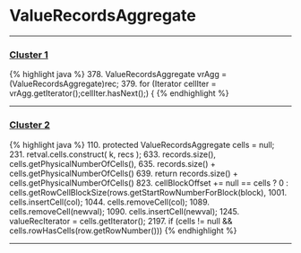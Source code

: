 # ValueRecordsAggregate

***

### [Cluster 1](./1)
{% highlight java %}
378. ValueRecordsAggregate vrAgg = (ValueRecordsAggregate)rec;
379. for (Iterator cellIter = vrAgg.getIterator();cellIter.hasNext();) {
{% endhighlight %}

***

### [Cluster 2](./2)
{% highlight java %}
110. protected ValueRecordsAggregate      cells             =     null;
231.                 retval.cells.construct( k, recs );
633.             records.size(), cells.getPhysicalNumberOfCells(),
635.             records.size() + cells.getPhysicalNumberOfCells()
639.     return records.size() + cells.getPhysicalNumberOfCells()
823.     cellBlockOffset += null == cells ? 0 : cells.getRowCellBlockSize(rows.getStartRowNumberForBlock(block),
1001.     cells.insertCell(col);
1044.     cells.removeCell(col);
1089.     cells.removeCell(newval);
1090.     cells.insertCell(newval);
1245.         valueRecIterator = cells.getIterator();
2197.             if (cells != null && cells.rowHasCells(row.getRowNumber()))
{% endhighlight %}

***

